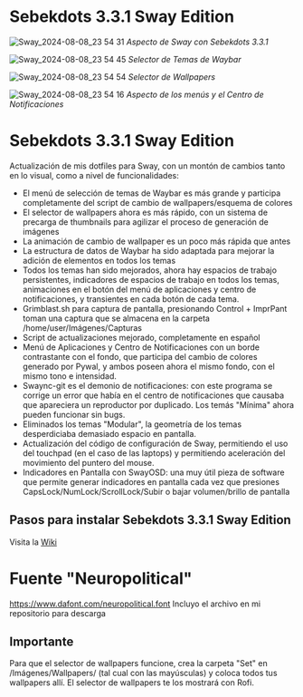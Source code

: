 # Sebekdots 3.3.1 Sway Edition

![Sway_2024-08-08_23 54 31](https://github.com/user-attachments/assets/533c9c71-364a-4e59-ae5d-82336ceeaa85)
_Aspecto de Sway con Sebekdots 3.3.1_


![Sway_2024-08-08_23 54 45](https://github.com/user-attachments/assets/4bef33e8-fb92-42ea-90bb-11004bbd5be4)
_Selector de Temas de Waybar_


![Sway_2024-08-08_23 54 54](https://github.com/user-attachments/assets/7ce41396-a6ad-4c15-9985-d3a3bddd1a07)
_Selector de Wallpapers_


![Sway_2024-08-08_23 54 16](https://github.com/user-attachments/assets/3ef4e86d-d9e2-4e15-a5f2-28dbc9829f3a)
_Aspecto de los menús y el Centro de Notificaciones_

# Sebekdots 3.3.1 Sway Edition

Actualización de mis dotfiles para Sway, con un montón de cambios tanto en lo visual, como a nivel de funcionalidades:

- El menú de selección de temas de Waybar es más grande y participa completamente del script de cambio de wallpapers/esquema de colores
- El selector de wallpapers ahora es más rápido, con un sistema de precarga de thumbnails para agilizar el proceso de generación de imágenes
- La animación de cambio de wallpaper es un poco más rápida que antes
- La estructura de datos de Waybar ha sido adaptada para mejorar la adición de elementos en todos los temas  
- Todos los temas han sido mejorados, ahora hay espacios de trabajo persistentes, indicadores de espacios de trabajo en todos los temas, animaciones en el botón del menú de aplicaciones y centro de notificaciones, y transientes en cada botón de cada tema.
- Grimblast.sh para captura de pantalla, presionando Control + ImprPant toman una captura que se almacena en la carpeta /home/user/Imágenes/Capturas
- Script de actualizaciones mejorado, completamente en español
- Menú de Aplicaciones y Centro de Notificaciones con un borde contrastante con el fondo, que participa del cambio de colores generado por Pywal, y ambos poseen ahora el mismo fondo, con el mismo tono e intensidad.
- Swaync-git es el demonio de notificaciones: con este programa se corrige un error que había en el centro de notificaciones que causaba que apareciera un reproductor por duplicado. Los temás "Mínima" ahora pueden funcionar sin bugs.
- Eliminados los temas "Modular", la geometría de los temas desperdiciaba demasiado espacio en pantalla.
- Actualización del código de configuración de Sway, permitiendo el uso del touchpad (en el caso de las laptops) y permitiendo aceleración del movimiento del puntero del mouse.
- Indicadores en Pantalla con SwayOSD: una muy útil pieza de software que permite generar indicadores en pantalla cada vez que presiones CapsLock/NumLock/ScrollLock/Subir o bajar volumen/brillo de pantalla

## Pasos para instalar Sebekdots 3.3.1 Sway Edition

Visita la [Wiki](https://github.com/andrewsebek/Sebekdots-sway/wiki)

# Fuente "Neuropolitical"

https://www.dafont.com/neuropolitical.font 
Incluyo el archivo en mi repositorio para descarga

## Importante

Para que el selector de wallpapers funcione, crea la carpeta "Set" en /Imágenes/Wallpapers/ (tal cual con las mayúsculas) y coloca todos tus wallpapers allí. El selector de wallpapers te los mostrará con Rofi.

